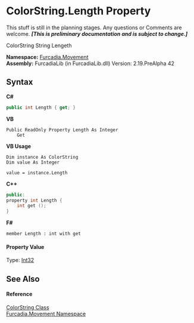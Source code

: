 # ColorString.Length Property 
This stuff is still in the planning stages. Any questions or Comments are welcome. _**\[This is preliminary documentation and is subject to change.\]**_

ColorString String Lengeth

**Namespace:**&nbsp;<a href="N_Furcadia_Movement">Furcadia.Movement</a><br />**Assembly:**&nbsp;FurcadiaLib (in FurcadiaLib.dll) Version: 2.19.PreAlpha 42

## Syntax

**C#**<br />
``` C#
public int Length { get; }
```

**VB**<br />
``` VB
Public ReadOnly Property Length As Integer
	Get
```

**VB Usage**<br />
``` VB Usage
Dim instance As ColorString
Dim value As Integer

value = instance.Length

```

**C++**<br />
``` C++
public:
property int Length {
	int get ();
}
```

**F#**<br />
``` F#
member Length : int with get

```


#### Property Value
Type: <a href="http://msdn2.microsoft.com/en-us/library/td2s409d" target="_blank">Int32</a>

## See Also


#### Reference
<a href="T_Furcadia_Movement_ColorString">ColorString Class</a><br /><a href="N_Furcadia_Movement">Furcadia.Movement Namespace</a><br />